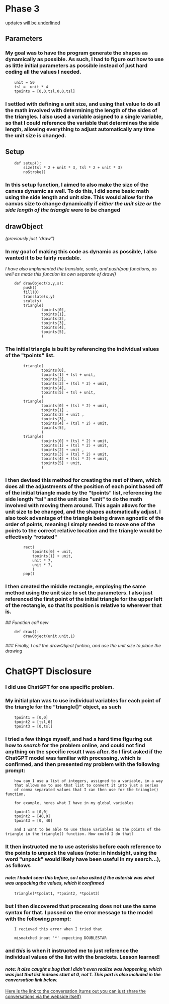 # Phase 3
updates <ins>will be underlined</ins>

## Parameters
### My goal was to have the program generate the shapes as dynamically as possible. As such, I had to figure out how to use as little initial parameters as possible instead of just hard coding all the values I needed. 

        unit = 50
        tsl =  unit * 4
        tpoints = [0,0,tsl,0,0,tsl]

### I settled with defining a unit size, and using that value to do all the math involved with determining the length of the sides of the triangles. I also used a variable asigned to a single variable, so that I could reference the variable that determines the side length, allowing everything to adjust automatically any time the unit size is changed.

## Setup
        def setup():
            size(tsl * 2 + unit * 3, tsl * 2 + unit * 3)
            noStroke()
### In this setup function, I aimed to also make the size of the canvas dynamic as well. To do this, I did some basic math using the side length and unit size. This would allow for the canvas size to change dynamically if *either the unit size or the side length of the triangle* were to be changed


## drawObject 
_(previously just "draw")_
### In my goal of making this code as dynamic as possible, I also wanted it to be fairly readable. 
_I have also implemented the translate, scale, and push/pop functions, as well as made this function its own separate of draw()_

        def drawObject(x,y,s):
            push()
            fill(0)
            translate(x,y)
            scale(s)
            triangle(
                    tpoints[0],
                    tpoints[1],
                    tpoints[2],
                    tpoints[3],
                    tpoints[4],
                    tpoints[5],
                    )

 ### The initial triangle is built by referencing the individual values of the "tpoints" list.

            triangle(
                    tpoints[0],
                    tpoints[1] + tsl + unit,
                    tpoints[2],
                    tpoints[3] + (tsl * 2) + unit,
                    tpoints[4],
                    tpoints[5] + tsl + unit,
                    )
            triangle(
                    tpoints[0] + (tsl * 2) + unit,
                    tpoints[1] ,
                    tpoints[2] + unit ,
                    tpoints[3],
                    tpoints[4] + (tsl * 2) + unit,
                    tpoints[5],
                    )
            triangle(
                    tpoints[0] + (tsl * 2) + unit,
                    tpoints[1] + (tsl * 2) + unit,
                    tpoints[2] + unit ,
                    tpoints[3] + (tsl * 2) + unit,
                    tpoints[4] + (tsl * 2) + unit,
                    tpoints[5] + unit,
                    )
### I then devised this method for creating the rest of them, which does all the adjustments of the position of each point based off of the initial triangle made by the "tpoints" list, referencing the side length "tsl" and the unit size "unit" to do the math involved with moving them around. This again allows for the unit size to be changed, and the shapes automatically adjust. I also took advantage of the triangle being drawn agnostic of the order of points, meaning I simply needed to move one of the points to the correct relative location and the triangle would be effectively "rotated"

            rect(
                tpoints[0] + unit,
                tpoints[1] + unit,
                unit * 7,
                unit * 7,
                )
            pop()

### I then created the middle rectangle, employing the same method using the unit size to set the parameters. I also just referenced the first point of the initial triangle for the upper left of the rectangle, so that its position is relative to wherever that is.
 
_## Function call_
_new_

        def draw():
            drawObject(unit,unit,1)

_### Finally, I call the drawObject funtion, and use the unit size to place the drawing_

# ChatGPT Disclosure

### I did use ChatGPT for one specific problem. 
### My initial plan was to use individual variables for each point of the triangle for the "triangle()" object, as such

        tpoint1 = [0,0]
        tpoint2 = [tsl,0]
        tpoint3 = [0,tsl]

### I tried a few things myself, and had a hard time figuring out how to *search* for the problem online, and could not find anything on the specific result I was after. So I first asked if the ChatGPT model was familiar with processing, which is confirmed, and then presented my problem with the following prompt:

        how can I use a list of integers, assigned to a variable, in a way 
        that allows me to use that list to convert it into just a series 
        of comma separated values that I can then use for the triangle() function.

        for example, heres what I have in my global variables

        tpoint1 = [0,0]
        tpoint2 = [40,0]
        tpoint3 = [0, 40]

        and I want to be able to use those variables as the points of the triangle in the triangle() function. How could I do that?

### It then instructed me to use asterisks before each reference to the points to unpack the values (note: in hindsight, using the word "unpack" would likely have been useful in my search...), as follows
#### *note: I hadnt seen this before, so I also asked if the asterisk was what was unpacking the values, which it confirmed*

        triangle(*tpoint1, *tpoint2, *tpoint3)

### but I then discovered that processing does not use the same syntax for that. I passed on the error message to the model with the following prompt:

        I recieved this error when I tried that

        mismatched input '*' expecting DOUBLESTAR

### and *this* is when it instructed me to just reference the individual values of the list with the brackets. Lesson learned!

#### *note: it also caught a bug that I didn't even realize was happening, which was just that list indexes start at 0, not 1. This part is also included in the conversation link below.*

[Here is the link to the conversation (turns out you can just share the conversations via the webside itself)](https://chat.openai.com/share/a5c650c0-4784-4d42-871d-e4b4d64751fc)
